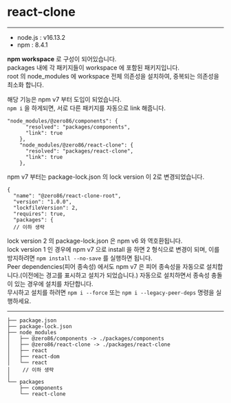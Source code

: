 # react-clone

---

- node.js : v16.13.2
- npm : 8.4.1

**npm workspace** 로 구성이 되어있습니다.   
packages 내에 각 패키지들이 workspace 에 포함된 패키지입니다.   
root 의 node_modules 에 workspace 전체 의존성을 설치하여, 중복되는 의존성을 최소화 합니다.

해당 기능은 npm v7 부터 도입이 되었습니다.   
`npm i` 을 하게되면, 서로 다른 패키지를 자동으로 link 해줍니다.

```
"node_modules/@zero86/components": {
      "resolved": "packages/components",
      "link": true
    },
    "node_modules/@zero86/react-clone": {
      "resolved": "packages/react-clone",
      "link": true
    },
```

npm v7 부터는 package-lock.json 의 lock version 이 2로 변경되었습니다.
```
{
  "name": "@zero86/react-clone-root",
  "version": "1.0.0",
  "lockfileVersion": 2,
  "requires": true,
  "packages": {
  // 이하 생략
```

lock version 2 의 package-lock.json 은 npm v6 와 역호환됩니다.   
lock version 1 인 경우에 npm v7 으로 install 을 하면 2 형식으로 변경이 되며, 이를 방지하려면 `npm install --no-save` 를 실행하면 됩니다.   
Peer dependencies(피어 종속성) 에서도 npm v7 은 피어 종속성을 자동으로 설치합니다.(이전에는 경고를 표시하고 설치가 되었습니다.)
자동으로 설치하면서 종속성 충돌이 있는 경우에 설치를 차단합니다.   
무시하고 설치를 하려면 `npm i --force` 또는 `npm i --legacy-peer-deps` 명령을 실행하세요.

---

```
├── package.json
├── package-lock.json
├── node_modules
│   ├── @zero86/components -> ./packages/components
│   ├── @zero86/react-clone -> ./packages/react-clone
│   ├── react
│   ├── react-dom
│   └── react
│    // 이하 생략
│   
└── packages
    ├── components
    └── react-clone
```